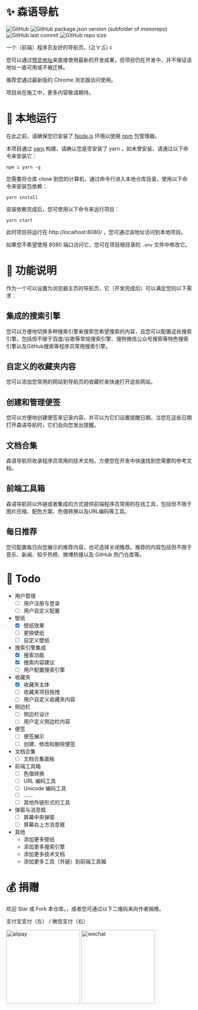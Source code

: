# ✨ 森语导航

![GitHub](https://img.shields.io/github/license/sadose/forest-navigation)
![GitHub package.json version (subfolder of monorepo)](https://img.shields.io/github/package-json/v/sadose/forest-navigation)
![GitHub last commit](https://img.shields.io/github/last-commit/sadose/forest-navigation)
![GitHub repo size](https://img.shields.io/github/repo-size/sadose/forest-navigation)

一个（前端）程序员友好的导航页。(≧∀≦)ゞ

您可以通过[预览地址](http://www.dasenbuling.cn/forest-navigation/)来直接使用最新的开发成果，但项目仍在开发中，并不保证该地址一直可用或不被迁移。

推荐您通过最新版的 Chrome 浏览器访问使用。

项目尚在施工中，更多内容敬请期待。


# 🏃 本地运行

在此之前，请确保您已安装了 [Node.js](https://nodejs.org/zh-cn/) 环境以使用 [npm](https://www.npmjs.com/) 包管理器。

本项目通过 [yarn](https://www.npmjs.com/package/yarn) 构建，请确认您是否安装了 yarn ，如未曾安装，请通过以下命令来安装它：

```
npm i yarn -g
```

您需要将仓库 clone 到您的计算机，通过命令行进入本地仓库目录，使用以下命令来安装包依赖：

```
yarn install
```

安装依赖完成后，您可使用以下命令来运行项目：

```
yarn start
```

此时项目将运行在 http://localhost:8080/ ，您可通过该地址访问到本地项目。

如果您不希望使用 8080 端口访问它，您可在项目根目录的 `.env` 文件中修改它。


# 🔮 功能说明

作为一个可以设置为浏览器主页的导航页，它（开发完成后）可以满足您的以下需求：

## 集成的搜索引擎

您可以方便地切换多种搜索引擎来搜索您希望搜索的内容，且您可以配置这些搜索引擎，包括但不限于百度/谷歌等常规搜索引擎、搜狗微信公众号搜索等特色搜索引擎以及GitHub搜索等程序员常用搜索引擎。

## 自定义的收藏夹内容

您可以添加您常用的网站到导航页的收藏栏来快速打开这些网站。

## 创建和管理便签

您可以方便地创建便签来记录内容，并可以为它们设置提醒日期，当您在这些日期打开森语导航时，它们会向您发出提醒。

## 文档合集

森语导航将收录程序员常用的技术文档，方便您在开发中快速找到您需要的参考文档。

## 前端工具箱

森语导航将以外链或者集成的方式提供前端程序员常用的在线工具，包括但不限于图片压缩、配色方案、色值转换以及URL编码等工具。

## 每日推荐

您可配置每日向您展示的推荐内容，也可选择关闭推荐。推荐的内容包括但不限于音乐、新闻、知乎热榜、微博热搜以及 GitHub 热门仓库等。


# 🔨 Todo

- 用户管理
    - [ ] 用户注册与登录
    - [ ] 用户自定义配置
- 壁纸
    - [x] 壁纸效果
    - [ ] 更换壁纸
    - [ ] 自定义壁纸
- 搜索引擎集成
    - [x] 搜索功能
    - [x] 搜索内容建议
    - [ ] 用户配置搜索引擎
- 收藏夹
    - [x] 收藏夹主体
    - [ ] 收藏夹项目拖拽
    - [ ] 用户自定义收藏夹内容
- 侧边栏
    - [ ] 侧边栏设计
    - [ ] 用户定义侧边栏内容
- 便签
    - [ ] 便签展示
    - [ ] 创建、修改和删除便签
- 文档合集
    - [ ] 文档合集面板
- 前端工具箱
    - [ ] 色值转换
    - [ ] URL 编码工具
    - [ ] Unicode 编码工具
    - [ ] ……
    - [ ] 其他外链形式的工具
- 弹窗与消息框
    - [ ] 屏幕中央弹窗
    - [ ] 屏幕右上方消息框
- 其他
    - 添加更多壁纸
    - 添加更多搜索引擎
    - 添加更多技术文档
    - 添加更多工具（外链）到前端工具箱


# 💰 捐赠

欢迎 Star 或 Fork 本仓库。，或者您可通过以下二维码来向作者捐赠。

支付宝支付（左） / 微信支付（右）

<img src="https://sadose.github.io/images/qrcode/alipay.jpg" alt="alipay" width=200>
<img src="https://sadose.github.io/images/qrcode/wechat.jpg" alt="wechat" width=200>
